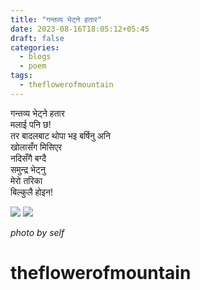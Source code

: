 ```yaml
---
title: "गन्तव्य भेट्ने हतार"
date: 2023-08-16T18:05:12+05:45
draft: false
categories:
  - blogs
  - poem
tags:
  - theflowerofmountain
---
```



गन्तव्य भेट्ने हतार  
मलाई पनि छ!  
तर बादलबाट  <!--more-->
थोपा भइ बर्षिनु अनि  
खोलासँग मिसिएर  
नदिसँगै बग्दै  
समुन्द्र भेट्नु  
मेरो तरिका  
बिल्कुलै होइन!

![](https://biochemicalmind.wordpress.com/wp-content/uploads/2023/01/img20201003132945.jpg?w=461)
![](https://biochemicalmind.wordpress.com/wp-content/uploads/2023/01/img_20201003_162201.jpg?w=461)  

*photo by self*
# theflowerofmountain
